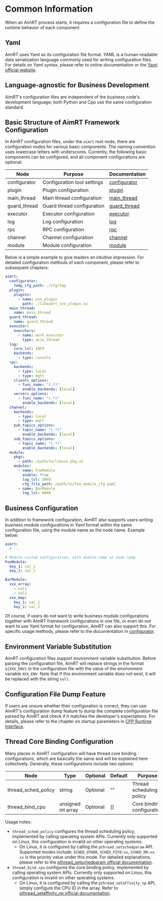 # Common Information

When an AimRT process starts, it requires a configuration file to define the runtime behavior of each component.


## Yaml

AimRT uses Yaml as its configuration file format. YAML is a human-readable data serialization language commonly used for writing configuration files. For details on Yaml syntax, please refer to online documentation or the [Yaml official website](https://yaml.org/).


## Language-agnostic for Business Development

AimRT's configuration files are independent of the business code's development language; both Python and Cpp use the same configuration standard.


## Basic Structure of AimRT Framework Configuration

In AimRT configuration files, under the `aimrt` root node, there are configuration nodes for various basic components. The naming convention uses lowercase letters with underscores. Currently, the following basic components can be configured, and all component configurations are optional:


| Node            |   Purpose |  Documentation |
| ----            | ---- | ---- |
| configurator    |  Configuration tool settings | [configurator](./configurator.md) |
| plugin          |  Plugin configuration | [plugin](./plugin.md) |
| main_thread     |  Main thread configuration | [main_thread](./main_main_thread.md) |
| guard_thread    |  Guard thread configuration | [guard_thread](./guard_thread.md) |
| executor        |  Executor configuration | [executor](./executor.md) |
| log             |  Log configuration | [log](./log.md) |
| rpc             |  RPC configuration | [rpc](./rpc.md) |
| channel         |  Channel configuration | [channel](./channel.md) |
| module          |  Module configuration | [module](./module.md) |


Below is a simple example to give readers an intuitive impression. For detailed configuration methods of each component, please refer to subsequent chapters:

```yaml
aimrt:
  configurator:
    temp_cfg_path: ./cfg/tmp
  plugin:
    plugins:
      - name: xxx_plugin
        path: ./libaimrt_xxx_plugin.so
  main_thread:
    name: main_thread
  guard_thread:
    name: guard_thread
  executor:
    executors:
      - name: work_executor
        type: asio_thread
  log:
    core_lvl: INFO
    backends:
      - type: console
  rpc:
    backends:
      - type: local
      - type: mqtt
    clients_options:
      - func_name: "(.*)"
        enable_backends: [local]
    servers_options:
      - func_name: "(.*)"
        enable_backends: [local]
  channel:
    backends:
      - type: local
      - type: mqtt
    pub_topics_options:
      - topic_name: "(.*)"
        enable_backends: [local]
    sub_topics_options:
      - topic_name: "(.*)"
        enable_backends: [local]
  module:
    pkgs:
      - path: /path/to/libxxx_pkg.so
    modules:
      - name: FooModule
        enable: True
        log_lvl: INFO
        cfg_file_path: /path/to/foo_module_cfg.yaml
      - name: BarModule
        log_lvl: WARN
```



## Business Configuration

In addition to framework configuration, AimRT also supports users writing business module configurations in Yaml format within the same configuration file, using the module name as the node name. Example below:

```yaml
aimrt:
  # ...

# Module custom configuration, with module name as node name
FooModule:
  key_1: val_1
  key_2: val_2

BarModule:
  xxx_array:
    - val1
    - val2
  xxx_map:
    key_1: val_1
    key_2: val_2

```


Of course, if users do not want to write business module configurations together with AimRT framework configurations in one file, or even do not want to use Yaml format for configuration, AimRT can also support this. For specific usage methods, please refer to the documentation in [configurator](./configurator.md).


## Environment Variable Substitution

AimRT configuration files support environment variable substitution. Before parsing the configuration file, AimRT will replace strings in the format `${XXX_ENV}` in the configuration file with the value of the environment variable `XXX_ENV`. Note that if this environment variable does not exist, it will be replaced with the string `null`.


## Configuration File Dump Feature

If users are unsure whether their configuration is correct, they can use AimRT's configuration dump feature to dump the complete configuration file parsed by AimRT and check if it matches the developer's expectations. For details, please refer to the chapter on startup parameters in [CPP Runtime Interface](../interface_cpp/runtime.md).


## Thread Core Binding Configuration

Many places in AimRT configuration will have thread core binding configurations, which are basically the same and will be explained here collectively. Generally, these configurations include two options:

| Node                | Type                | Optional | Default | Purpose |
| ----                | ----                | ----    | ----  | ---- |
| thread_sched_policy | string              | Optional    | ""    | Thread scheduling policy |
| thread_bind_cpu     | unsigned int array  | Optional    | []    | Core binding configuration |

Usage notes:
- `thread_sched_policy` configures the thread scheduling policy, implemented by calling operating system APIs. Currently only supported on Linux, this configuration is invalid on other operating systems.
  - On Linux, it is configured by calling the `pthread_setschedparam` API. Supported modes include: `SCHED_OTHER`, `SCHED_FIFO:xx`, `SCHED_RR:xx`. `xx` is the priority value under this mode. For detailed explanations, please refer to the [pthread_setschedparam official documentation](https://man7.org/linux/man-pages/man3/pthread_setschedparam.3.html).
- `thread_bind_cpu` configures the core binding policy, implemented by calling operating system APIs. Currently only supported on Linux, this configuration is invalid on other operating systems.
  - On Linux, it is configured by calling the `pthread_setaffinity_np` API, simply configure the CPU ID in the array. Refer to [pthread_setaffinity_np official documentation](https://man7.org/linux/man-pages/man3/pthread_setaffinity_np.3.html).